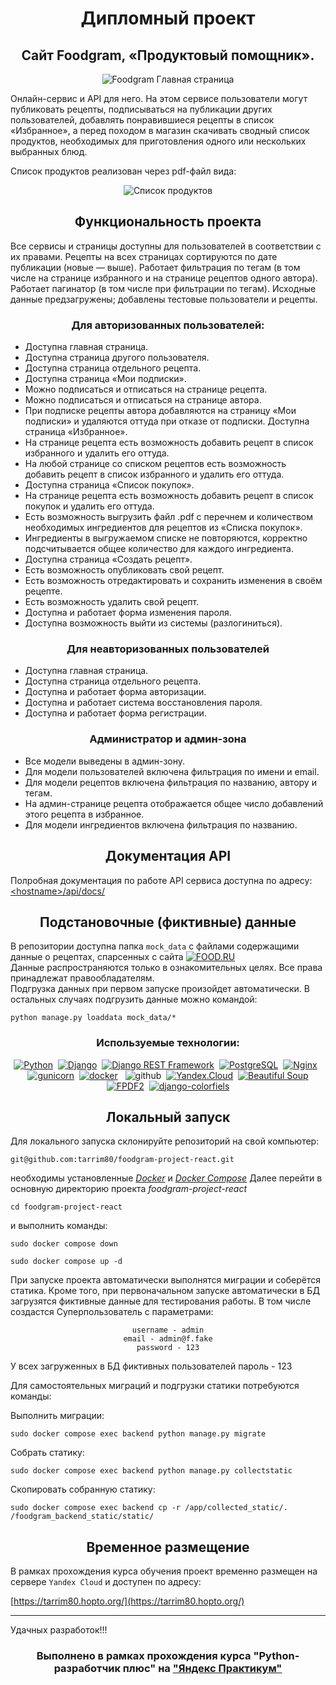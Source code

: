 <div align="center">

# Дипломный проект
## Сайт Foodgram, «Продуктовый помощник».
</div>
<div align="center">

![Foodgram Главная страница](backend/media/github/2023-07-15_22-20-21.png)
</div>
Онлайн-сервис и API для него. На этом сервисе пользователи могут публиковать рецепты, подписываться на публикации других пользователей, добавлять понравившиеся рецепты в список «Избранное», а перед походом в магазин скачивать сводный список продуктов, необходимых для приготовления одного или нескольких выбранных блюд.


Список продуктов реализован через pdf-файл вида:
<div align="center">

![Список продуктов](backend/media/github/shopping-list.svg)
</div>
<div align="center">

## Функциональность проекта
</div>

Все сервисы и страницы доступны для пользователей в соответствии с их правами. 
Рецепты на всех страницах сортируются по дате публикации (новые — выше).
Работает фильтрация по тегам (в том числе на странице избранного и на странице рецептов одного автора).
Работает пагинатор (в том числе при фильтрации по тегам).
Исходные данные предзагружены; добавлены тестовые пользователи и рецепты.

<div align="center">

### Для авторизованных пользователей:
</div>

- Доступна главная страница.
- Доступна страница другого пользователя.
- Доступна страница отдельного рецепта.
- Доступна страница «Мои подписки».
-  Можно подписаться и отписаться на странице рецепта.
- Можно подписаться и отписаться на странице автора.
- При подписке рецепты автора добавляются на страницу «Мои подписки» и удаляются оттуда при отказе от подписки.
Доступна страница «Избранное».
- На странице рецепта есть возможность добавить рецепт в список избранного и удалить его оттуда.
- На любой странице со списком рецептов есть возможность добавить рецепт в список избранного и удалить его оттуда.
- Доступна страница «Список покупок».
- На странице рецепта есть возможность добавить рецепт в список покупок и удалить его оттуда.
- Есть возможность выгрузить файл  .pdf с перечнем и количеством необходимых ингредиентов для рецептов из «Списка покупок».
- Ингредиенты в выгружаемом списке не повторяются, корректно подсчитывается общее количество для каждого ингредиента.
- Доступна страница «Создать рецепт».
- Есть возможность опубликовать свой рецепт.
- Есть возможность отредактировать и сохранить изменения в своём рецепте.
- Есть возможность удалить свой рецепт.
- Доступна и работает форма изменения пароля.
- Доступна возможность выйти из системы (разлогиниться).

<div align="center">

### Для неавторизованных пользователей

</div>

- Доступна главная страница.
- Доступна страница отдельного рецепта.
- Доступна и работает форма авторизации.
- Доступна и работает система восстановления пароля.
- Доступна и работает форма регистрации.


<div align="center">

### Администратор и админ-зона
</div>

- Все модели выведены в админ-зону.
- Для модели пользователей включена фильтрация по имени и email.
- Для модели рецептов включена фильтрация по названию, автору и тегам.
- На админ-странице рецепта отображается общее число добавлений этого рецепта в избранное.
- Для модели ингредиентов включена фильтрация по названию.

<div align="center">

## Документация API
</div>

Полробная документация по работе API сервиса доступна по адресу: [\<hostname\>/api/docs/](http://tarrim80.hopto.org/api/docs/)

<div align="center">

## Подстановочные (фиктивные) данные
</div>

В репозитории доступна папка ```mock_data``` с файлами содержащими данные о рецептах, спарсенных с сайта [![FOOD.RU](https://img.shields.io/badge/FOOD.RU-FFDE00?style=for-the-badge/)](https://food.ru/)  
Данные распространяются только в ознакомительных целях. Все права принадлежат правообладателям.  
Подгрузка данных при первом запуске произойдет автоматически. В остальных случаях подгрузить данные можно командой:

```
python manage.py loaddata mock_data/*
```
<div align="center">

### Используемые технологии:

[![Python](https://img.shields.io/badge/-Python-464646?style=flat-square&logo=Python&logoColor=FFFFFF)](https://www.python.org/)&nbsp;&nbsp;[![Django](https://img.shields.io/badge/-Django-464646?style=flat-square&logo=Django&logoColor=FFFFFF)](https://www.djangoproject.com/)&nbsp;&nbsp;[![Django REST Framework](https://img.shields.io/badge/-Django%20REST%20Framework-464646?style=flat-square&logo=Django%20REST%20Framework&logoColor=FFFFFF)](https://www.django-rest-framework.org/)&nbsp;&nbsp;[![PostgreSQL](https://img.shields.io/badge/-PostgreSQL-464646?style=flat-square&logo=PostgreSQL&logoColor=FFFFFF)](https://www.postgresql.org/)&nbsp;&nbsp;[![Nginx](https://img.shields.io/badge/-NGINX-464646?style=flat-square&logo=NGINX&logoColor=FFFFFF)](https://nginx.org/ru/)&nbsp;&nbsp;[![gunicorn](https://img.shields.io/badge/-gunicorn-464646?style=flat-square&logo=gunicorn&logoColor=FFFFFF)](https://gunicorn.org/)&nbsp;&nbsp;[![docker](https://img.shields.io/badge/-Docker-464646?style=flat-square&logo=docker&logoColor=FFFFFF)](https://www.docker.com/)&nbsp;&nbsp;
![github](https://img.shields.io/badge/github-464646?style=flat-square&logo=github&logoColor=FFFFFF)&nbsp;&nbsp;[![Yandex.Cloud](https://img.shields.io/badge/-Yandex.Cloud-464646?style=flat-square&logo=Yandex.Cloud&logoColor=FFFFFF)](https://cloud.yandex.ru/)&nbsp;&nbsp;[![Beautiful Soup](https://img.shields.io/badge/-Beautiful%20Soup-464646?style=flat-square&logo=Beautiful%20Soup)](https://www.crummy.com/software/BeautifulSoup/) [![FPDF2](https://img.shields.io/badge/-FPDF2-464646?style=flat-square&logo=FPDF2)](https://pyfpdf.github.io/fpdf2/)&nbsp;&nbsp;[![django-colorfiels](https://img.shields.io/badge/-django--colorfield-464646?style=flat-square&logo=django--colorfield)](https://github.com/fabiocaccamo/django-colorfield)



</div>
<div align="center">

## Локальный запуск  
</div>
Для локального запуска склонируйте репозиторий на свой компьютер:

```
git@github.com:tarrim80/foodgram-project-react.git
```

необходимы установленные [_Docker_](https://docs.docker.com/engine/install/)
и [_Docker Compose_](https://docs.docker.com/compose/install/)
Далее перейти в основную директорию проекта _foodgram-project-react_ 
```
cd foodgram-project-react
```
и выполнить команды:

```
sudo docker compose down
```
```
sudo docker compose up -d
```

При запуске проекта автоматически выполнятся миграции и соберётся статика. Кроме того, при первоначальном запуске автоматически в БД загрузятся фиктивные данные для тестирования работы. В том числе создастся Суперпользователь с параметрами:

<div align="center">

```
username - admin
email - admin@f.fake
password - 123
```
</div>

У всех загруженных в БД фиктивных пользователей пароль - 123

Для самостоятельных миграций и подгрузки статики потребуются команды:

Выполнить миграции:
```
sudo docker compose exec backend python manage.py migrate
```
Собрать статику:
```
sudo docker compose exec backend python manage.py collectstatic
```
Скопировать собранную статику:
```
sudo docker compose exec backend cp -r /app/collected_static/. /foodgram_backend_static/static/
```
<div align="center">

## Временное размещение
</div>

В рамках прохождения курса обучения проект временно размещен на сервере ```Yandex Cloud``` и доступен по адресу:

[https://tarrim80.hopto.org/](https://tarrim80.hopto.org/)

---


Удачных разработок!!!

<div align="center">

### Выполнено в рамках прохождения курса "Python-разработчик плюс" на ["Яндекс Практикум"](https://practicum.yandex.ru/)
</div>
